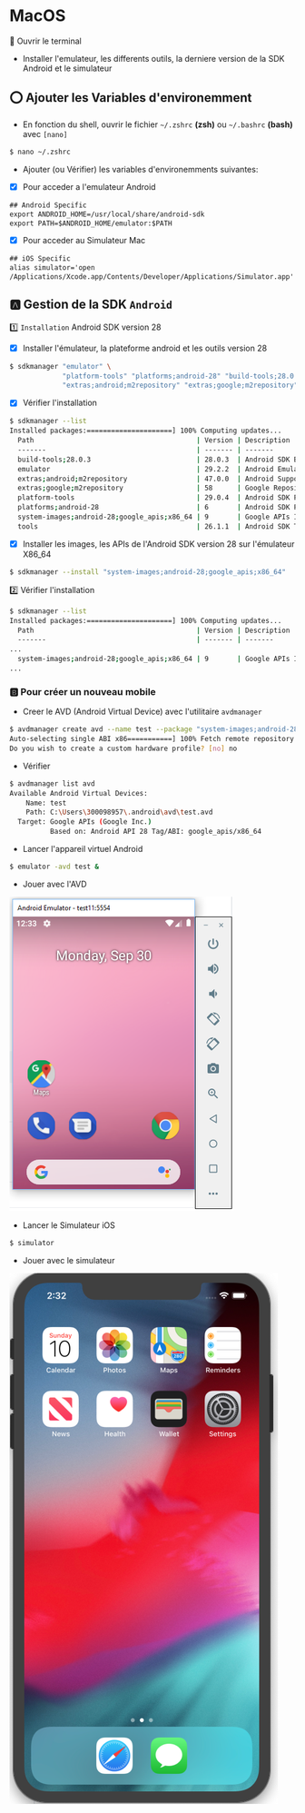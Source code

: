 


# MacOS

:bookmark: Ouvrir le terminal

* Installer l'emulateur, les differents outils, la derniere version de la SDK Android et le simulateur

## :o: Ajouter les Variables d'environemment

* En fonction du shell, ouvrir le fichier `~/.zshrc` **(zsh)** ou `~/.bashrc` **(bash)** avec `[nano]`

```bash
$ nano ~/.zshrc
```


* Ajouter (ou Vérifier) les variables d'environemments suivantes:

- [x] Pour acceder a l'emulateur Android

```
## Android Specific
export ANDROID_HOME=/usr/local/share/android-sdk
export PATH=$ANDROID_HOME/emulator:$PATH
```

- [x] Pour acceder au Simulateur Mac

```
## iOS Specific
alias simulator='open /Applications/Xcode.app/Contents/Developer/Applications/Simulator.app'
```


## :a: Gestion de la SDK `Android`

:one: `Installation` Android SDK version 28

- [x] Installer l'émulateur, la plateforme android et les outils version 28

```bash
$ sdkmanager "emulator" \
             "platform-tools" "platforms;android-28" "build-tools;28.0.3" \
             "extras;android;m2repository" "extras;google;m2repository"
```

- [x] Vérifier l'installation

```bash
$ sdkmanager --list
Installed packages:=====================] 100% Computing updates...
  Path                                        | Version | Description                                | Location
  -------                                     | ------- | -------                                    | -------
  build-tools;28.0.3                          | 28.0.3  | Android SDK Build-Tools 28.0.3             | build-tools\28.0.3\
  emulator                                    | 29.2.2  | Android Emulator                           | emulator\
  extras;android;m2repository                 | 47.0.0  | Android Support Repository                 | extras\android\m2repository\
  extras;google;m2repository                  | 58      | Google Repository                          | extras\google\m2repository\
  platform-tools                              | 29.0.4  | Android SDK Platform-Tools                 | platform-tools\
  platforms;android-28                        | 6       | Android SDK Platform 28                    | platforms\android-28\
  system-images;android-28;google_apis;x86_64 | 9       | Google APIs Intel x86 Atom_64 System Image | system-images\android-28\google_apis\x86_64\
  tools                                       | 26.1.1  | Android SDK Tools 26.1.1                   | tools\
```

- [x] Installer les images, les APIs de l'Android SDK version 28 sur l'émulateur X86_64

```bash
$ sdkmanager --install "system-images;android-28;google_apis;x86_64"
```

:two: Vérifier l'installation

```bash
$ sdkmanager --list
Installed packages:=====================] 100% Computing updates...
  Path                                        | Version | Description                                | Location
  -------                                     | ------- | -------                                    | -------
...
  system-images;android-28;google_apis;x86_64 | 9       | Google APIs Intel x86 Atom_64 System Image | system-images\android-28\google_apis\x86_64\
...
```


### :b: Pour créer un nouveau mobile

* Creer le AVD (Android Virtual Device) avec l'utilitaire `avdmanager`

```bash
$ avdmanager create avd --name test --package "system-images;android-28;google_apis;x86_64"
Auto-selecting single ABI x86===========] 100% Fetch remote repository...
Do you wish to create a custom hardware profile? [no] no
```

* Vérifier


```bash
$ avdmanager list avd
Available Android Virtual Devices:
    Name: test
    Path: C:\Users\300098957\.android\avd\test.avd
  Target: Google APIs (Google Inc.)
          Based on: Android API 28 Tag/ABI: google_apis/x86_64
```

* Lancer l'appareil virtuel Android

```bash
$ emulator -avd test &
```

* Jouer avec l'AVD

![image](../images/emulator.png)

* Lancer le Simulateur iOS

```bash
$ simulator
```

* Jouer avec le simulateur

![image](../images/simulator.png)



